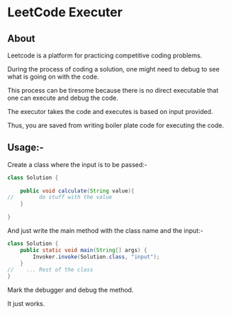 # LeetCode Executer

## About

Leetcode is a platform for practicing competitive coding problems. 

During the process of coding a solution, one might need to debug to see what is going on with the code.

This process can be tiresome because there is no direct executable that one can execute and debug the code.

The executor takes the code and executes is based on input provided.

Thus, you are saved from writing boiler plate code for executing the code.

## Usage:-

Create a class where the input is to be passed:- 

```java
class Solution {
    
    public void calculate(String value){
//        do stuff with the value
    }
    
}
```

And just write the main method with the class name and the input:-

```java
class Solution {
    public static void main(String[] args) {
        Invoker.invoke(Solution.class, "input");
    }
//    ... Rest of the class
}
```

Mark the debugger and debug the method. 

It just works.

